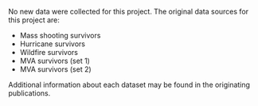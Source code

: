 No new data were collected for this project. The original data sources for this project are:

<ul>
  <li>Mass shooting survivors</li>
  <li>Hurricane survivors</li>
  <li>Wildfire survivors</li>
  <li>MVA survivors (set 1)</li>
  <li>MVA survivors (set 2)</li>
</ul>
  
Additional information about each dataset may be found in the originating publications.  
